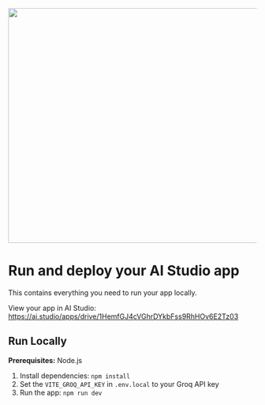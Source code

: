 <div align="center">
<img width="1200" height="475" alt="GHBanner" src="https://github.com/user-attachments/assets/0aa67016-6eaf-458a-adb2-6e31a0763ed6" />
</div>

# Run and deploy your AI Studio app

This contains everything you need to run your app locally.

View your app in AI Studio: https://ai.studio/apps/drive/1HemfGJ4cVGhrDYkbFss9RhHOv6E2Tz03

## Run Locally

**Prerequisites:** Node.js

1. Install dependencies:
   `npm install`
2. Set the `VITE_GROQ_API_KEY` in `.env.local` to your Groq API key
3. Run the app:
   `npm run dev`

